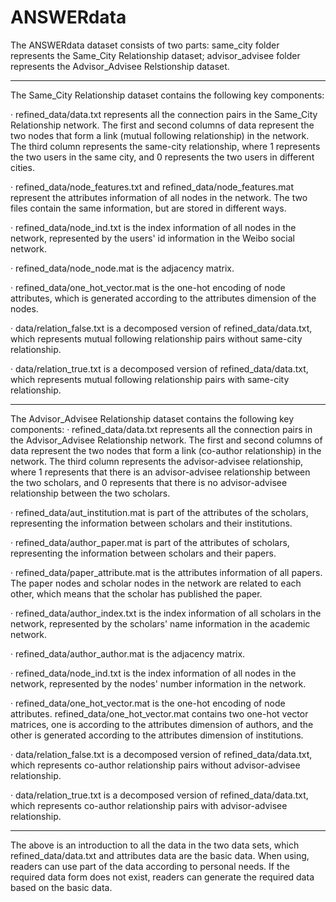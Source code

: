 # ANSWERdata
The ANSWERdata dataset consists of two parts:
same_city folder represents the Same_City Relationship dataset;
advisor_advisee folder represents the Advisor_Advisee Relstionship dataset.

--------------------------------------------------------------------------------------------------------------------------------------------------------------------------------------------------------------------------------------------------------------------------------

The Same_City Relationship dataset contains the following key components:

· refined_data/data.txt represents all the connection pairs in the Same_City Relationship network. 
  The first and second columns of data represent the two nodes that form a link (mutual following relationship) in the network. 
  The third column represents the same-city relationship, where 1 represents the two users in the same city, and 0 represents the two users in different cities.

· refined_data/node_features.txt and refined_data/node_features.mat represent the attributes information of all nodes in the network. 
  The two files contain the same information, but are stored in different ways.

· refined_data/node_ind.txt is the index information of all nodes in the network, represented by the users' id information in the Weibo social network.

· refined_data/node_node.mat is the adjacency matrix.

· refined_data/one_hot_vector.mat is the one-hot encoding of node attributes, which is generated according to the attributes dimension of the nodes.

· data/relation_false.txt is a decomposed version of refined_data/data.txt, which represents mutual following relationship pairs without same-city relationship.

· data/relation_true.txt is a decomposed version of refined_data/data.txt, which represents mutual following relationship pairs with same-city relationship.

--------------------------------------------------------------------------------------------------------------------------------------------------------------------------------------------------------------------------------------------------------------------------------

The Advisor_Advisee Relationship dataset contains the following key components:
· refined_data/data.txt represents all the connection pairs in the Advisor_Advisee Relationship network. 
  The first and second columns of data represent the two nodes that form a link (co-author relationship) in the network. 
  The third column represents the advisor-advisee relationship, where 1 represents that there is an advisor-advisee relationship between the two scholars, and 0 represents that there is no advisor-advisee relationship between the two scholars.

· refined_data/aut_institution.mat is part of the attributes of the scholars, representing the information between scholars and their institutions.

· refined_data/author_paper.mat is part of the attributes of scholars, representing the information between scholars and their papers.

· refined_data/paper_attribute.mat is the attributes information of all papers. The paper nodes and scholar nodes in the network are related to each other, which means that the scholar has published the paper.

· refined_data/author_index.txt is the index information of all scholars in the network, represented by the scholars' name information in the academic network.

· refined_data/author_author.mat is the adjacency matrix.

· refined_data/node_ind.txt is the index information of all nodes in the network, represented by the nodes' number information in the network.

· refined_data/one_hot_vector.mat is the one-hot encoding of node attributes.
  refined_data/one_hot_vector.mat contains two one-hot vector matrices, one is according to the attributes dimension of authors, and the other is generated according to the attributes dimension of institutions.

· data/relation_false.txt is a decomposed version of refined_data/data.txt, which represents co-author relationship pairs without advisor-advisee relationship.

· data/relation_true.txt is a decomposed version of refined_data/data.txt, which represents co-author relationship pairs with advisor-advisee relationship.

--------------------------------------------------------------------------------------------------------------------------------------------------------------------------------------------------------------------------------------------------------------------------------

The above is an introduction to all the data in the two data sets, which refined_data/data.txt and attributes data are the basic data. 
When using, readers can use part of the data according to personal needs. 
If the required data form does not exist, readers can generate the required data based on the basic data.

